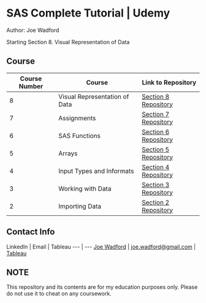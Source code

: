 # SAS Complete Tutorial | Udemy
Author: Joe Wadford <br />

Starting Section 8.  Visual Representation of Data 

## Course 
Course Number | Course | Link to Repository
--- | --- | ---
8 |  Visual Representation of Data |  [Section 8 Repository](https://github.com/JoeWadford/Data-Science-Coursera/tree/master/2_R_Programming)
7 |  Assignments |  [Section 7 Repository](https://github.com/JoeWadford/Data-Science-Coursera/tree/master/3_Getting_and_Cleaning_Data)
6 |  SAS Functions |  [Section 6 Repository](https://github.com/JoeWadford/Data-Science-Coursera/tree/master/2_R_Programming)
5 |  Arrays |  [Section 5 Repository](https://github.com/JoeWadford/Data-Science-Coursera/tree/master/1_Data_Scientist_Toolbox)
4 |  Input Types and Informats |  [Section 4 Repository](https://github.com/JoeWadford/Data-Science-Coursera/tree/master/3_Getting_and_Cleaning_Data)
3 |  Working with Data |  [Section 3 Repository](https://github.com/JoeWadford/Data-Science-Coursera/tree/master/2_R_Programming)
2 |  Importing Data |  [Section 2 Repository](https://github.com/JoeWadford/Data-Science-Coursera/tree/master/1_Data_Scientist_Toolbox) 

## Contact Info
LinkedIn | Email | Tableau
 --- | ---
[Joe Wadford](https://www.linkedin.com/in/wjosephwadford/) |  <joe.wadford@gmail.com> | [Tableau](https://public.tableau.com/profile/william.joe.wadford#!/)

## NOTE

This repository and its contents are for my education purposes only. Please do not use it to cheat on any coursework. 